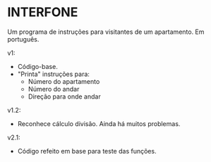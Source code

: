 # INTERFONE
Um programa de instruções para visitantes de um apartamento. Em português.

v1:
- Código-base.
- "Printa" instruções para:
   - Número do apartamento
   - Número do andar
   - Direção para onde andar

v1.2:
- Reconhece cálculo divisão. Ainda há muitos problemas.

v2.1:
- Código refeito em base para teste das funções.
